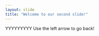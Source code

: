```yaml
---
layout: slide
title: "Welcome to our second slide!"
---
```

YYYYYYYYY
Use the left arrow to go back!
